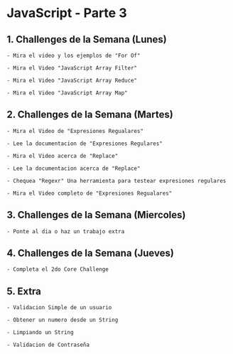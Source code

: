 # JavaScript - Parte 3

## 1. Challenges de la Semana (Lunes)

    - Mira el video y los ejemplos de "For Of"

    - Mira el Video "JavaScript Array Filter"

    - Mira el Video "JavaScript Array Reduce"

    - Mira el Video "JavaScript Array Map"

## 2. Challenges de la Semana (Martes)

    - Mira el Video de "Expresiones Regualares"

    - Lee la documentacion de "Expresiones Regulares"

    - Mira el Video acerca de "Replace"

    - Lee la documentacion acerca de "Replace"

    - Chequea "Regexr" Una herramienta para testear expresiones regulares

    - Mira el Video completo de "Expresiones Regualares"

## 3. Challenges de la Semana (Miercoles)

    - Ponte al dia o haz un trabajo extra

## 4. Challenges de la Semana (Jueves)

    - Completa el 2do Core Challenge

## 5. Extra

    - Validacion Simple de un usuario

    - Obtener un numero desde un String

    - Limpiando un String

    - Validacion de Contraseña
